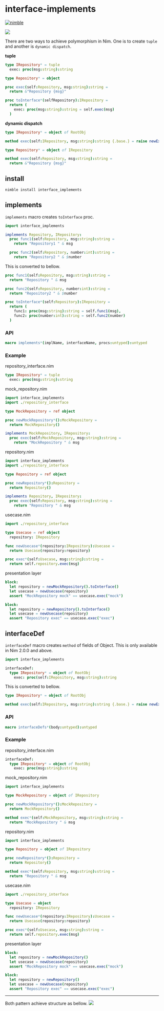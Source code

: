 interface-implements
===

[![nimble](https://raw.githubusercontent.com/yglukhov/nimble-tag/master/nimble.png)](https://github.com/yglukhov/nimble-tag)

![](https://github.com/itsumura-h/nim-interface-implements/workflows/Build%20and%20test%20Nim/badge.svg)

There are two ways to achieve polymorphism in Nim. One is to create `tuple` and another is `dynamic dispatch`.

**tuple**
```nim
type IRepository* = tuple
  exec: proc(msg:string):string
```

```nim
type Repository* = object

proc exec(self:Repository, msg:string):string =
  return &"Repository {msg}"

proc toInterface*(selfRepository):IRepository =
  return (
    exec: proc(msg:string):string = self.exec(msg)
  )
```

**dynamic dispatch**
```nim
type IRepository* = object of RootObj

method exec(self:IRepository, msg:string):string {.base.} = raise newException(CatchableError, "error")
```

```nim
type Repository* = object of IRepository

method exec(self:Repository, msg:string):string =
  return &"Repository {msg}"
```

## install

```sh
nimble install interface_implements
```

## implements
`implements` macro creates `toInterface` proc.

```nim
import interface_implements

implements Repository, IRepository:
  proc func1(self:Repository, msg:string):string =
    return "Repository1 " & msg

  proc func2(self:Repository, number:int):string =
    return "Repository2 " & $number
```
This is converted to bellow.

```nim
proc func1(self:Repository, msg:string):string =
  return "Repository " & msg

proc func2(self:Repository, number:int):string =
  return "Repository2 " & $number

proc toInterface*(self:Repository):IRepository =
  return (
    func1: proc(msg:string):string = self.func1(msg),
    func2: proc(number:int):string = self.func2(number)
  )
```

### API
```nim
macro implements*(implName, interfaceName, procs:untyped):untyped
```

### Example
repository_interface.nim
```nim
type IRepository* = tuple
  exec: proc(msg:string):string
```

mock_repository.nim
```nim
import interface_implements
import ./repository_interface

type MockRepository = ref object

proc newMockRepository*():MockRepository =
  return MockRepository()

implements MockRepository, IRepository:
  proc exec(self:MockRepository, msg:string):string =
    return "MockRepository " & msg
```

repository.nim
```nim
import interface_implements
import ./repository_interface

type Repository = ref object

proc newRepository*():Repository =
  return Repository()

implements Repository, IRepository:
  proc exec(self:Repository, msg:string):string =
    return "Repository " & msg
```

usecase.nim
```nim
import ./repository_interface

type Usecase = ref object
  repository: IRepository

func newUsecase*(repository:IRepository):Usecase =
  return Usecase(repository:repository)

proc exec*(self:Usecase, msg:string):string =
  return self.repository.exec(msg)
```

presentation layer
```nim
block:
  let repository = newMockRepository().toInterface()
  let usecase = newUsecase(repository)
  assert "MockRepository mock" == usecase.exec("mock")

block:
  let repository = newRepository().toInterface()
  let usecase = newUsecase(repository)
  assert "Repository exec" == usecase.exec("exec")
```

## interfaceDef
`interfaceDef` macro creates `method` of fields of Object.
This is only available in Nim 2.0.0 and above.


```nim
import interface_implements

interfaceDef:
  type IRepository* = object of RootObj
    exec: proc(self:IRepository, msg:string):string
```
This is converted to bellow.

```nim
type IRepository* = object of RootObj

method exec(self:IRepository, msg:string):string {.base.} = raise newException(CatchableError, "Implementation exec of IRepository is not found")
```


### API
```nim
macro interfaceDefs*(body:untyped):untyped
```

### Example

repository_interface.nim
```nim
interfaceDef:
  type IRepository* = object of RootObj
    exec: proc(msg:string):string
```

mock_repository.nim
```nim
import interface_implements

type MockRepository = object of IRepository

proc newMockRepository*():MockRepository =
  return MockRepository()

method exec*(self:MockRepository, msg:string):string =
  return "MockRepository " & msg
```

repository.nim
```nim
import interface_implements

type Repository = object of IRepository

proc newRepository*():Repository =
  return Repository()

method exec*(self:Repository, msg:string):string =
  return "Repository " & msg
```

usecase.nim
```nim
import ./repository_interface

type Usecase = object
  repository: IRepository

func newUsecase*(repository:IRepository):Usecase =
  return Usecase(repository:repository)

proc exec*(self:Usecase, msg:string):string =
  return self.repository.exec(msg)
```

presentation layer
```nim
block:
  let repository = newMockRepository()
  let usecase = newUsecase(repository)
  assert "MockRepository mock" == usecase.exec("mock")

block:
  let repository = newRepository()
  let usecase = newUsecase(repository)
  assert "Repository exec" == usecase.exec("exec")
```

---

Both pattern achieve structure as bellow.
![](./design.png)
